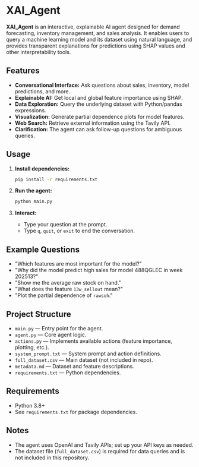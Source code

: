 # XAI_Agent

**XAI_Agent** is an interactive, explainable AI agent designed for demand forecasting, inventory management, and sales analysis. It enables users to query a machine learning model and its dataset using natural language, and provides transparent explanations for predictions using SHAP values and other interpretability tools.

## Features

- **Conversational Interface:** Ask questions about sales, inventory, model predictions, and more.
- **Explainable AI:** Get local and global feature importance using SHAP.
- **Data Exploration:** Query the underlying dataset with Python/pandas expressions.
- **Visualization:** Generate partial dependence plots for model features.
- **Web Search:** Retrieve external information using the Tavily API.
- **Clarification:** The agent can ask follow-up questions for ambiguous queries.

## Usage

1. **Install dependencies:**
   ```bash
   pip install -r requirements.txt
   ```

2. **Run the agent:**
   ```bash
   python main.py
   ```

3. **Interact:**
   - Type your question at the prompt.
   - Type `q`, `quit`, or `exit` to end the conversation.

## Example Questions

- "Which features are most important for the model?"
- "Why did the model predict high sales for model 488QGLEC in week 202513?"
- "Show me the average raw stock on hand."
- "What does the feature `13w_sellout` mean?"
- "Plot the partial dependence of `rawsoh`."

## Project Structure

- `main.py` — Entry point for the agent.
- `agent.py` — Core agent logic.
- `actions.py` — Implements available actions (feature importance, plotting, etc.).
- `system_prompt.txt` — System prompt and action definitions.
- `full_dataset.csv` — Main dataset (not included in repo).
- `metadata.md` — Dataset and feature descriptions.
- `requirements.txt` — Python dependencies.

## Requirements

- Python 3.8+
- See `requirements.txt` for package dependencies.

## Notes

- The agent uses OpenAI and Tavily APIs; set up your API keys as needed.
- The dataset file (`full_dataset.csv`) is required for data queries and is not included in this repository.